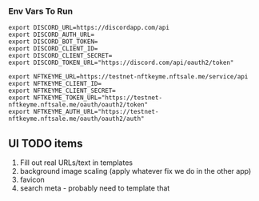 ### Env Vars To Run

```
export DISCORD_URL=https://discordapp.com/api
export DISCORD_AUTH_URL=
export DISCORD_BOT_TOKEN=
export DISCORD_CLIENT_ID=
export DISCORD_CLIENT_SECRET=
export DISCORD_TOKEN_URL="https://discord.com/api/oauth2/token"

export NFTKEYME_URL=https://testnet-nftkeyme.nftsale.me/service/api
export NFTKEYME_CLIENT_ID=
export NFTKEYME_CLIENT_SECRET=
export NFTKEYME_TOKEN_URL="https://testnet-nftkeyme.nftsale.me/oauth/oauth2/token"
export NFTKEYME_AUTH_URL="https://testnet-nftkeyme.nftsale.me/oauth/oauth2/auth"
```

## UI TODO items

1. Fill out real URLs/text in templates
1. background image scaling (apply whatever fix we do in the other app)
1. favicon
1. search meta - probably need to template that
